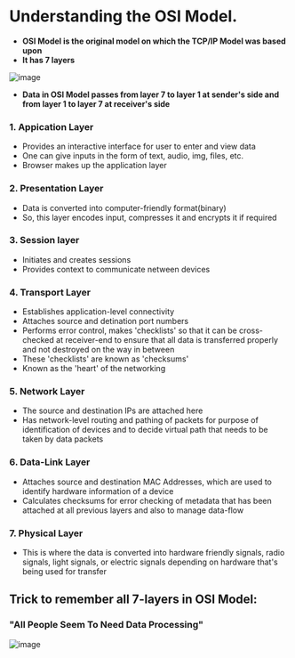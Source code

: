 # Understanding the OSI Model.

- **OSI Model is the original model on which the TCP/IP Model was based upon**
- **It has 7 layers**

![image](https://user-images.githubusercontent.com/63872951/119271673-27f0cd00-bc20-11eb-908f-23d7ce07e07c.png)

- **Data in OSI Model passes from layer 7 to layer 1 at sender's side and from layer 1 to layer 7 at receiver's side**

### 1. Appication Layer
- Provides an interactive interface for user to enter and view data
- One can give inputs in the form of text, audio, img, files, etc.
- Browser makes up the application layer

### 2. Presentation Layer
- Data is converted into computer-friendly format(binary)
- So, this layer encodes input, compresses it and encrypts it if required

### 3. Session layer
- Initiates and creates sessions
- Provides context to communicate netween devices

### 4. Transport Layer
- Establishes application-level connectivity
- Attaches source and detination port numbers
- Performs error control, makes 'checklists' so that it can be cross-checked at receiver-end to ensure that all data is transferred properly and not destroyed on the way in between
- These 'checklists' are known as 'checksums'
- Known as the 'heart' of the networking

### 5. Network Layer
- The source and destination IPs are attached here
- Has network-level routing and pathing of packets for purpose of identification of devices and to decide virtual path that needs to be taken by data packets

### 6. Data-Link Layer
- Attaches source and destination MAC Addresses, which are used to identify hardware information of a device
- Calculates checksums for error checking of metadata that has been attached at all previous layers and also to manage data-flow

### 7. Physical Layer
- This is where the data is converted into hardware friendly signals, radio signals, light signals, or electric signals depending on hardware that's being used for transfer


## Trick to remember all 7-layers in OSI Model:

### "All People Seem To Need Data Processing"
![image](https://farukguler.com/assets/img/osi-all.jpg)
